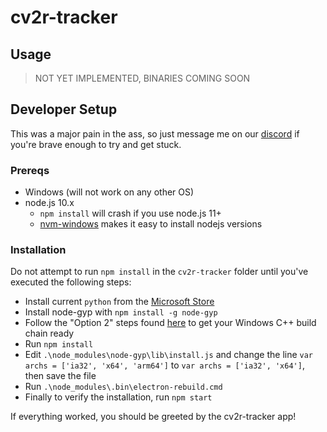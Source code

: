 # cv2r-tracker

## Usage

> NOT YET IMPLEMENTED, BINARIES COMING SOON

## Developer Setup

This was a major pain in the ass, so just message me on our [discord](https://discord.gg/tuGjwHy) if you're brave enough to try and get stuck.

### Prereqs

* Windows (will not work on any other OS)
* node.js 10.x
	* `npm install` will crash if you use node.js 11+
	* [nvm-windows](https://github.com/coreybutler/nvm-windows) makes it easy to install nodejs versions

### Installation

Do not attempt to run `npm install` in the `cv2r-tracker` folder until you've executed the following steps:

* Install current `python` from the [Microsoft Store](https://docs.python.org/3/using/windows.html#the-microsoft-store-package)
* Install node-gyp with `npm install -g node-gyp`
* Follow the "Option 2" steps found [here](https://github.com/nodejs/node-gyp#option-2) to get your Windows C++ build chain ready
* Run `npm install`
* Edit `.\node_modules\node-gyp\lib\install.js` and change the line `var archs = ['ia32', 'x64', 'arm64']` to `var archs = ['ia32', 'x64']`, then save the file
* Run `.\node_modules\.bin\electron-rebuild.cmd`
* Finally to verify the installation, run `npm start`

If everything worked, you should be greeted by the cv2r-tracker app!